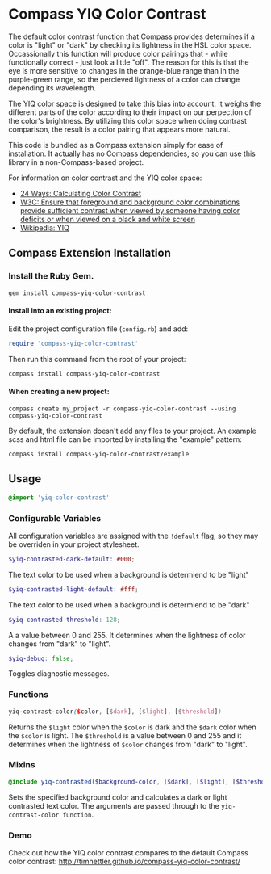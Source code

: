 # Compass YIQ Color Contrast

The default color contrast function that Compass provides determines if a color is "light" or "dark" by checking its lightness in the HSL color space. Occassionally this function will produce color pairings that - while functionally correct - just look a little "off". The reason for this is that the eye is more sensitive to changes in the orange-blue range than in the purple-green range, so the percieved lightness of a color can change depending its wavelength.

The YIQ color space is designed to take this bias into account. It weighs the different parts of the color according to their impact on our perpection of the color's brightness. By utilizing this color space when doing contrast comparison, the result is a color pairing that appears more natural.

This code is bundled as a Compass extension simply for ease of installation. It actually has no Compass dependencies, so you can use this library in a non-Compass-based project.

For information on color contrast and the YIQ color space:

* [24 Ways: Calculating Color Contrast](http://24ways.org/2010/calculating-color-contrast/)
* [W3C: Ensure that foreground and background color combinations provide sufficient contrast when viewed by someone having color deficits or when viewed on a black and white screen](http://www.w3.org/TR/AERT#color-contrast)
* [Wikipedia: YIQ](http://en.wikipedia.org/wiki/YIQ)

## Compass Extension Installation

### Install the Ruby Gem.

  ```
  gem install compass-yiq-color-contrast
  ```

#### Install into an existing project:

Edit the project configuration file (`config.rb`) and add:

  ```ruby
  require 'compass-yiq-color-contrast'
  ```

Then run this command from the root of your project:

  ```
  compass install compass-yiq-color-contrast
  ```

#### When creating a new project:

  ```
  compass create my_project -r compass-yiq-color-contrast --using compass-yiq-color-contrast
  ```

By default, the extension doesn't add any files to your project. An example scss and html file can be imported by installing the "example" pattern:

  ```
  compass install compass-yiq-color-contrast/example
  ```

## Usage

  ```scss
  @import 'yiq-color-contrast'
  ```
### Configurable Variables

All configuration variables are assigned with the `!default` flag, so they may be overriden in your project stylesheet.

  ```scss
  $yiq-contrasted-dark-default: #000;
  ```

The text color to be used when a background is determiend to be "light"

  ```scss
  $yiq-contrasted-light-default: #fff;
  ```

The text color to be used when a background is determiend to be "dark"

  ```scss
  $yiq-contrasted-threshold: 128;
  ```

A a value between 0 and 255. It determines when the lightness of color changes from "dark" to "light".

  ```scss
  $yiq-debug: false;
  ```

Toggles diagnostic messages.

### Functions

  ```scss
  yiq-contrast-color($color, [$dark], [$light], [$threshold])
  ```

Returns the `$light` color when the `$color` is dark and the `$dark` color when the `$color` is light. The `$threshold` is a value between 0 and 255 and it determines when the lightness of `$color` changes from "dark" to "light".

### Mixins

  ```scss
  @include yiq-contrasted($background-color, [$dark], [$light], [$threshold])
  ```

Sets the specified background color and calculates a dark or light contrasted text color. The arguments are passed through to the `yiq-contrast-color function`.

### Demo

Check out how the YIQ color contrast compares to the default Compass color contrast: http://timhettler.github.io/compass-yiq-color-contrast/
